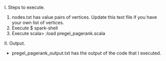 I. Steps to execute. 

1. nodes.txt has value pairs of vertices. Update this text file if you have your own list of vertices.
2. Execute $ spark-shell
3. Execute scala> :load pregel_pagerank.scala

II. Output. 

* pregel_pagerank_output.txt has the output of the code that I executed.
